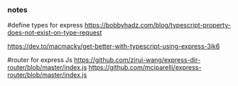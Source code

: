### notes

#define types for express
https://bobbyhadz.com/blog/typescript-property-does-not-exist-on-type-request

https://dev.to/macmacky/get-better-with-typescript-using-express-3ik6

#router for express Js
https://github.com/zirui-wang/express-dir-router/blob/master/index.js
https://github.com/mciparelli/express-router/blob/master/index.js

